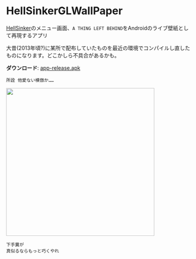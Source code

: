 # HellSinkerGLWallPaper

[HellSinker](https://store.steampowered.com/app/1067720/Hellsinker/)のメニュー画面、`A THING LEFT BEHIND`をAndroidのライブ壁紙として再現するアプリ

大昔(2013年頃?)に某所で配布していたものを最近の環境でコンパイルし直したものになります。どこかしら不具合があるかも。

**ダウンロード**: [app-release.apk](https://github.com/106-/HellSinkerWallPaper/releases/download/v0.0.1/app-release.apk)

```
所詮 他愛ない模倣か……
```

<img src="https://github.com/user-attachments/assets/a2536000-f7a7-4d73-8546-3a39020799c2" width="400">

```
下手糞が
真似るならもっと巧くやれ
```
